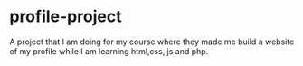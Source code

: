 # profile-project
A project that I am doing for my course where they made me build a website of my profile while I am learning html,css, js and php.

